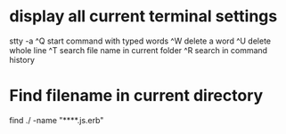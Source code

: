 # display all current terminal settings
stty -a
^Q  start command with typed words
^W  delete a word
^U  delete whole line
^T  search file name in current folder
^R  search in command history

# Find filename in current directory
find ./ -name "***\*.js.erb"
